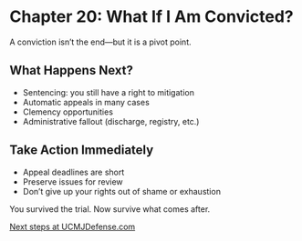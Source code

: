 # Chapter 20: What If I Am Convicted?

A conviction isn’t the end—but it is a pivot point.

## What Happens Next?

- Sentencing: you still have a right to mitigation
- Automatic appeals in many cases
- Clemency opportunities
- Administrative fallout (discharge, registry, etc.)

## Take Action Immediately

- Appeal deadlines are short
- Preserve issues for review
- Don’t give up your rights out of shame or exhaustion

You survived the trial. Now survive what comes after.

[Next steps at UCMJDefense.com](https://ucmjdefense.com)

